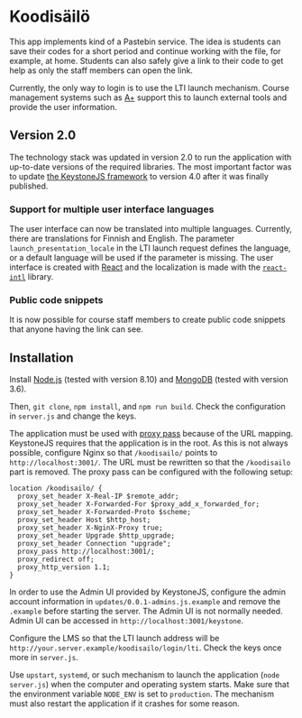 # Koodisäilö

This app implements kind of a Pastebin service. The idea is students can save their codes for a short period
and continue working with the file, for example, at home. Students can also safely give a link to their code
to get help as only the staff members can open the link.

Currently, the only way to login is to use the LTI launch mechanism. Course management systems such as [A+](https://github.com/Aalto-LeTech/a-plus)
support this to launch external tools and provide the user information.

## Version 2.0

The technology stack was updated in version 2.0 to run the application with up-to-date versions of the required
libraries. The most important factor was to update [the KeystoneJS framework](https://github.com/keystonejs/keystone)
to version 4.0 after it was finally published.

### Support for multiple user interface languages

The user interface can now be translated into multiple languages. Currently, there are translations for Finnish
and English. The parameter `launch_presentation_locale` in the LTI launch request defines the language, or a default
language will be used if the parameter is missing. The user interface is created with [React](https://reactjs.org/)
and the localization is made with the [`react-intl`](https://github.com/yahoo/react-intl) library.

### Public code snippets

It is now possible for course staff members to create public code snippets that anyone having the link can see.

## Installation

Install [Node.js](https://nodejs.org/en/download/) (tested with version 8.10) and [MongoDB](https://www.mongodb.com/download-center)
(tested with version 3.6).

Then, `git clone`, `npm install`, and `npm run build`. Check the configuration in `server.js` and change the keys.

The application must be used with [proxy pass](http://nginx.org/en/docs/http/ngx_http_proxy_module.html) because of
the URL mapping. KeystoneJS requires that the application is in the root. As this is not always possible, configure
Nginx so that `/koodisailo/` points to `http://localhost:3001/`. The URL must be rewritten so that the `/koodisailo`
part is removed. The proxy pass can be configured with the following setup:

```
location /koodisailo/ {
  proxy_set_header X-Real-IP $remote_addr;
  proxy_set_header X-Forwarded-For $proxy_add_x_forwarded_for;
  proxy_set_header X-Forwarded-Proto $scheme;
  proxy_set_header Host $http_host;
  proxy_set_header X-NginX-Proxy true;
  proxy_set_header Upgrade $http_upgrade;
  proxy_set_header Connection "upgrade";
  proxy_pass http://localhost:3001/;
  proxy_redirect off;
  proxy_http_version 1.1;
}
```

In order to use the Admin UI provided by KeystoneJS, configure the admin account information in `updates/0.0.1-admins.js.example` and remove the `.example` before starting the server. The Admin UI is not normally needed.
Admin UI can be accessed in `http://localhost:3001/keystone`.

Configure the LMS so that the LTI launch address will be `http://your.server.example/koodisailo/login/lti`.
Check the keys once more in `server.js`.

Use `upstart`, `systemd`, or such mechanism to launch the application (`node server.js`) when the computer and
operating system starts. Make sure that the environment variable `NODE_ENV` is set to `production`. The mechanism
must also restart the application if it crashes for some reason.
